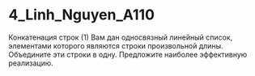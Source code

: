 # 4_Linh_Nguyen_A110
Конкатенация строк (1)
Вам дан односвязный линейный список, элементами которого являются строки произвольной длины.
Объедините эти строки в одну. Предложите наиболее эффективную реализацию.
